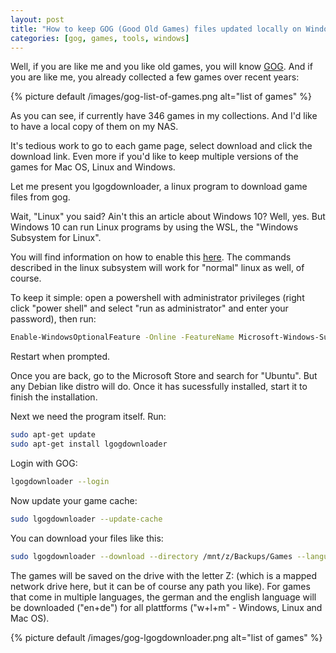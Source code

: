 ```yaml
---
layout: post
title: "How to keep GOG (Good Old Games) files updated locally on Windows 10"
categories: [gog, games, tools, windows]
---
```


Well, if you are like me and you like old games, you will know [GOG](https://www.gog.com). And if you are like me, you already collected a few games over recent years:

{% picture default /images/gog-list-of-games.png alt="list of games" %}

As you can see, if currently have 346 games in my collections. And I'd like to have a local copy of them on my NAS.

<!--more-->

It's tedious work to go to each game page, select download and click the download link. Even more if you'd like to keep multiple versions of the games for Mac OS, Linux and Windows.

Let me present you lgogdownloader, a linux program to download game files from gog.

Wait, "Linux" you said? Ain't this an article about Windows 10? Well, yes. But Windows 10 can run Linux programs by using the WSL, the "Windows Subsystem for Linux".

You will find information on how to enable this [here](https://docs.microsoft.com/windows/wsl/install-win10). The commands described in the linux subsystem will work for "normal" linux as well, of course.

To keep it simple: open a powershell with administrator privileges (right click "power shell" and select "run as administrator" and enter your password), then run:

```bash
Enable-WindowsOptionalFeature -Online -FeatureName Microsoft-Windows-Subsystem-Linux
```

Restart when prompted.

Once you are back, go to the Microsoft Store and search for "Ubuntu". But any Debian like distro will do. Once it has sucessfully installed, start it to finish the installation.

Next we need the program itself. Run:

```bash
sudo apt-get update
sudo apt-get install lgogdownloader
```

Login with GOG:

```bash
lgogdownloader --login
```

Now update your game cache:

```bash
sudo lgogdownloader --update-cache
```

You can download your files like this:

```bash
sudo lgogdownloader --download --directory /mnt/z/Backups/Games --language en+de --save-serials --use-cache --platform w+l+m
```

The games will be saved on the drive with the letter Z: (which is a mapped network drive here, but it can be of course any path you like). For games that come in multiple languages, the german and the english language will be downloaded ("en+de") for all plattforms ("w+l+m" - Windows, Linux and Mac OS).

{% picture default /images/gog-lgogdownloader.png alt="list of games" %}